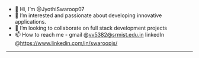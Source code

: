 - 👋 Hi, I’m @JyothiSwaroop07
- 👀 I’m interested and passionate about developing innovative applications.
- 💞️ I’m looking to collaborate on full stack development projects
- 📫 How to reach me - gmail @vv5382@srmist.edu.in linkedIn @https://www.linkedin.com/in/swaroopjs/

<!---
JyothiSwaroop07/JyothiSwaroop07 is a ✨ special ✨ repository because its `README.md` (this file) appears on your GitHub profile.
You can click the Preview link to take a look at your changes.
--->
---

